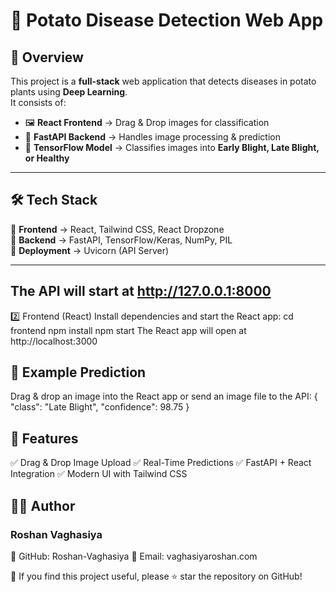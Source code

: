 # 🍠 Potato Disease Detection Web App  

## 📌 Overview  
This project is a **full-stack** web application that detects diseases in potato plants using **Deep Learning**.  
It consists of:  
- 🖼️ **React Frontend** → Drag & Drop images for classification  
- 🚀 **FastAPI Backend** → Handles image processing & prediction  
- 🤖 **TensorFlow Model** → Classifies images into **Early Blight, Late Blight, or Healthy**  

---

## 🛠 Tech Stack  
🔹 **Frontend** → React, Tailwind CSS, React Dropzone  
🔹 **Backend** → FastAPI, TensorFlow/Keras, NumPy, PIL  
🔹 **Deployment** → Uvicorn (API Server)  

---
## The API will start at http://127.0.0.1:8000

2️⃣ Frontend (React)
Install dependencies and start the React app:
cd frontend
npm install
npm start
The React app will open at http://localhost:3000
## 📸 Example Prediction
Drag & drop an image into the React app or send an image file to the API:
{
    "class": "Late Blight",
    "confidence": 98.75
}

## 🎯 Features
✅ Drag & Drop Image Upload
✅ Real-Time Predictions
✅ FastAPI + React Integration
✅ Modern UI with Tailwind CSS

## 👨‍💻 Author
### Roshan Vaghasiya

📌 GitHub: Roshan-Vaghasiya
📌 Email: vaghasiyaroshan.com

🚀 If you find this project useful, please ⭐ star the repository on GitHub!

